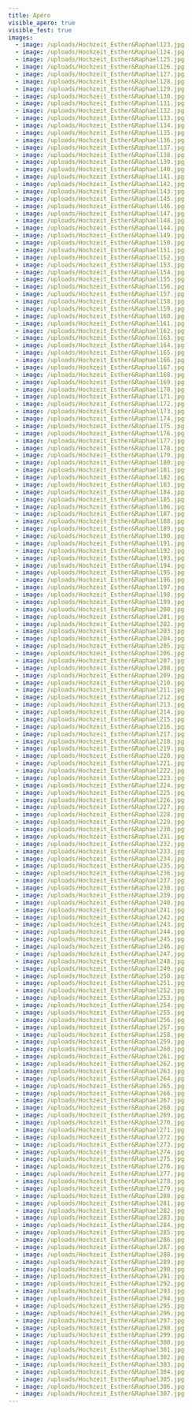 ```yaml
---
title: Apéro
visible_apero: true
visible_fest: true
images:
  - image: /uploads/Hochzeit_Esther&Raphael123.jpg
  - image: /uploads/Hochzeit_Esther&Raphael124.jpg
  - image: /uploads/Hochzeit_Esther&Raphael125.jpg
  - image: /uploads/Hochzeit_Esther&Raphael126.jpg
  - image: /uploads/Hochzeit_Esther&Raphael127.jpg
  - image: /uploads/Hochzeit_Esther&Raphael128.jpg
  - image: /uploads/Hochzeit_Esther&Raphael129.jpg
  - image: /uploads/Hochzeit_Esther&Raphael130.jpg
  - image: /uploads/Hochzeit_Esther&Raphael131.jpg
  - image: /uploads/Hochzeit_Esther&Raphael132.jpg
  - image: /uploads/Hochzeit_Esther&Raphael133.jpg
  - image: /uploads/Hochzeit_Esther&Raphael134.jpg
  - image: /uploads/Hochzeit_Esther&Raphael135.jpg
  - image: /uploads/Hochzeit_Esther&Raphael136.jpg
  - image: /uploads/Hochzeit_Esther&Raphael137.jpg
  - image: /uploads/Hochzeit_Esther&Raphael138.jpg
  - image: /uploads/Hochzeit_Esther&Raphael139.jpg
  - image: /uploads/Hochzeit_Esther&Raphael140.jpg
  - image: /uploads/Hochzeit_Esther&Raphael141.jpg
  - image: /uploads/Hochzeit_Esther&Raphael142.jpg
  - image: /uploads/Hochzeit_Esther&Raphael143.jpg
  - image: /uploads/Hochzeit_Esther&Raphael145.jpg
  - image: /uploads/Hochzeit_Esther&Raphael146.jpg
  - image: /uploads/Hochzeit_Esther&Raphael147.jpg
  - image: /uploads/Hochzeit_Esther&Raphael148.jpg
  - image: /uploads/Hochzeit_Esther&Raphael144.jpg
  - image: /uploads/Hochzeit_Esther&Raphael149.jpg
  - image: /uploads/Hochzeit_Esther&Raphael150.jpg
  - image: /uploads/Hochzeit_Esther&Raphael151.jpg
  - image: /uploads/Hochzeit_Esther&Raphael152.jpg
  - image: /uploads/Hochzeit_Esther&Raphael153.jpg
  - image: /uploads/Hochzeit_Esther&Raphael154.jpg
  - image: /uploads/Hochzeit_Esther&Raphael155.jpg
  - image: /uploads/Hochzeit_Esther&Raphael156.jpg
  - image: /uploads/Hochzeit_Esther&Raphael157.jpg
  - image: /uploads/Hochzeit_Esther&Raphael158.jpg
  - image: /uploads/Hochzeit_Esther&Raphael159.jpg
  - image: /uploads/Hochzeit_Esther&Raphael160.jpg
  - image: /uploads/Hochzeit_Esther&Raphael161.jpg
  - image: /uploads/Hochzeit_Esther&Raphael162.jpg
  - image: /uploads/Hochzeit_Esther&Raphael163.jpg
  - image: /uploads/Hochzeit_Esther&Raphael164.jpg
  - image: /uploads/Hochzeit_Esther&Raphael165.jpg
  - image: /uploads/Hochzeit_Esther&Raphael166.jpg
  - image: /uploads/Hochzeit_Esther&Raphael167.jpg
  - image: /uploads/Hochzeit_Esther&Raphael168.jpg
  - image: /uploads/Hochzeit_Esther&Raphael169.jpg
  - image: /uploads/Hochzeit_Esther&Raphael170.jpg
  - image: /uploads/Hochzeit_Esther&Raphael171.jpg
  - image: /uploads/Hochzeit_Esther&Raphael172.jpg
  - image: /uploads/Hochzeit_Esther&Raphael173.jpg
  - image: /uploads/Hochzeit_Esther&Raphael174.jpg
  - image: /uploads/Hochzeit_Esther&Raphael175.jpg
  - image: /uploads/Hochzeit_Esther&Raphael176.jpg
  - image: /uploads/Hochzeit_Esther&Raphael177.jpg
  - image: /uploads/Hochzeit_Esther&Raphael178.jpg
  - image: /uploads/Hochzeit_Esther&Raphael179.jpg
  - image: /uploads/Hochzeit_Esther&Raphael180.jpg
  - image: /uploads/Hochzeit_Esther&Raphael181.jpg
  - image: /uploads/Hochzeit_Esther&Raphael182.jpg
  - image: /uploads/Hochzeit_Esther&Raphael183.jpg
  - image: /uploads/Hochzeit_Esther&Raphael184.jpg
  - image: /uploads/Hochzeit_Esther&Raphael185.jpg
  - image: /uploads/Hochzeit_Esther&Raphael186.jpg
  - image: /uploads/Hochzeit_Esther&Raphael187.jpg
  - image: /uploads/Hochzeit_Esther&Raphael188.jpg
  - image: /uploads/Hochzeit_Esther&Raphael189.jpg
  - image: /uploads/Hochzeit_Esther&Raphael190.jpg
  - image: /uploads/Hochzeit_Esther&Raphael191.jpg
  - image: /uploads/Hochzeit_Esther&Raphael192.jpg
  - image: /uploads/Hochzeit_Esther&Raphael193.jpg
  - image: /uploads/Hochzeit_Esther&Raphael194.jpg
  - image: /uploads/Hochzeit_Esther&Raphael195.jpg
  - image: /uploads/Hochzeit_Esther&Raphael196.jpg
  - image: /uploads/Hochzeit_Esther&Raphael197.jpg
  - image: /uploads/Hochzeit_Esther&Raphael198.jpg
  - image: /uploads/Hochzeit_Esther&Raphael199.jpg
  - image: /uploads/Hochzeit_Esther&Raphael200.jpg
  - image: /uploads/Hochzeit_Esther&Raphael201.jpg
  - image: /uploads/Hochzeit_Esther&Raphael202.jpg
  - image: /uploads/Hochzeit_Esther&Raphael203.jpg
  - image: /uploads/Hochzeit_Esther&Raphael204.jpg
  - image: /uploads/Hochzeit_Esther&Raphael205.jpg
  - image: /uploads/Hochzeit_Esther&Raphael206.jpg
  - image: /uploads/Hochzeit_Esther&Raphael207.jpg
  - image: /uploads/Hochzeit_Esther&Raphael208.jpg
  - image: /uploads/Hochzeit_Esther&Raphael209.jpg
  - image: /uploads/Hochzeit_Esther&Raphael210.jpg
  - image: /uploads/Hochzeit_Esther&Raphael211.jpg
  - image: /uploads/Hochzeit_Esther&Raphael212.jpg
  - image: /uploads/Hochzeit_Esther&Raphael213.jpg
  - image: /uploads/Hochzeit_Esther&Raphael214.jpg
  - image: /uploads/Hochzeit_Esther&Raphael215.jpg
  - image: /uploads/Hochzeit_Esther&Raphael216.jpg
  - image: /uploads/Hochzeit_Esther&Raphael217.jpg
  - image: /uploads/Hochzeit_Esther&Raphael218.jpg
  - image: /uploads/Hochzeit_Esther&Raphael219.jpg
  - image: /uploads/Hochzeit_Esther&Raphael220.jpg
  - image: /uploads/Hochzeit_Esther&Raphael221.jpg
  - image: /uploads/Hochzeit_Esther&Raphael222.jpg
  - image: /uploads/Hochzeit_Esther&Raphael223.jpg
  - image: /uploads/Hochzeit_Esther&Raphael224.jpg
  - image: /uploads/Hochzeit_Esther&Raphael225.jpg
  - image: /uploads/Hochzeit_Esther&Raphael226.jpg
  - image: /uploads/Hochzeit_Esther&Raphael227.jpg
  - image: /uploads/Hochzeit_Esther&Raphael228.jpg
  - image: /uploads/Hochzeit_Esther&Raphael229.jpg
  - image: /uploads/Hochzeit_Esther&Raphael230.jpg
  - image: /uploads/Hochzeit_Esther&Raphael231.jpg
  - image: /uploads/Hochzeit_Esther&Raphael232.jpg
  - image: /uploads/Hochzeit_Esther&Raphael233.jpg
  - image: /uploads/Hochzeit_Esther&Raphael234.jpg
  - image: /uploads/Hochzeit_Esther&Raphael235.jpg
  - image: /uploads/Hochzeit_Esther&Raphael236.jpg
  - image: /uploads/Hochzeit_Esther&Raphael237.jpg
  - image: /uploads/Hochzeit_Esther&Raphael238.jpg
  - image: /uploads/Hochzeit_Esther&Raphael239.jpg
  - image: /uploads/Hochzeit_Esther&Raphael240.jpg
  - image: /uploads/Hochzeit_Esther&Raphael241.jpg
  - image: /uploads/Hochzeit_Esther&Raphael242.jpg
  - image: /uploads/Hochzeit_Esther&Raphael243.jpg
  - image: /uploads/Hochzeit_Esther&Raphael244.jpg
  - image: /uploads/Hochzeit_Esther&Raphael245.jpg
  - image: /uploads/Hochzeit_Esther&Raphael246.jpg
  - image: /uploads/Hochzeit_Esther&Raphael247.jpg
  - image: /uploads/Hochzeit_Esther&Raphael248.jpg
  - image: /uploads/Hochzeit_Esther&Raphael249.jpg
  - image: /uploads/Hochzeit_Esther&Raphael250.jpg
  - image: /uploads/Hochzeit_Esther&Raphael251.jpg
  - image: /uploads/Hochzeit_Esther&Raphael252.jpg
  - image: /uploads/Hochzeit_Esther&Raphael253.jpg
  - image: /uploads/Hochzeit_Esther&Raphael254.jpg
  - image: /uploads/Hochzeit_Esther&Raphael255.jpg
  - image: /uploads/Hochzeit_Esther&Raphael256.jpg
  - image: /uploads/Hochzeit_Esther&Raphael257.jpg
  - image: /uploads/Hochzeit_Esther&Raphael258.jpg
  - image: /uploads/Hochzeit_Esther&Raphael259.jpg
  - image: /uploads/Hochzeit_Esther&Raphael260.jpg
  - image: /uploads/Hochzeit_Esther&Raphael261.jpg
  - image: /uploads/Hochzeit_Esther&Raphael262.jpg
  - image: /uploads/Hochzeit_Esther&Raphael263.jpg
  - image: /uploads/Hochzeit_Esther&Raphael264.jpg
  - image: /uploads/Hochzeit_Esther&Raphael265.jpg
  - image: /uploads/Hochzeit_Esther&Raphael266.jpg
  - image: /uploads/Hochzeit_Esther&Raphael267.jpg
  - image: /uploads/Hochzeit_Esther&Raphael268.jpg
  - image: /uploads/Hochzeit_Esther&Raphael269.jpg
  - image: /uploads/Hochzeit_Esther&Raphael270.jpg
  - image: /uploads/Hochzeit_Esther&Raphael271.jpg
  - image: /uploads/Hochzeit_Esther&Raphael272.jpg
  - image: /uploads/Hochzeit_Esther&Raphael273.jpg
  - image: /uploads/Hochzeit_Esther&Raphael274.jpg
  - image: /uploads/Hochzeit_Esther&Raphael275.jpg
  - image: /uploads/Hochzeit_Esther&Raphael276.jpg
  - image: /uploads/Hochzeit_Esther&Raphael277.jpg
  - image: /uploads/Hochzeit_Esther&Raphael278.jpg
  - image: /uploads/Hochzeit_Esther&Raphael279.jpg
  - image: /uploads/Hochzeit_Esther&Raphael280.jpg
  - image: /uploads/Hochzeit_Esther&Raphael281.jpg
  - image: /uploads/Hochzeit_Esther&Raphael282.jpg
  - image: /uploads/Hochzeit_Esther&Raphael283.jpg
  - image: /uploads/Hochzeit_Esther&Raphael284.jpg
  - image: /uploads/Hochzeit_Esther&Raphael285.jpg
  - image: /uploads/Hochzeit_Esther&Raphael286.jpg
  - image: /uploads/Hochzeit_Esther&Raphael287.jpg
  - image: /uploads/Hochzeit_Esther&Raphael288.jpg
  - image: /uploads/Hochzeit_Esther&Raphael289.jpg
  - image: /uploads/Hochzeit_Esther&Raphael290.jpg
  - image: /uploads/Hochzeit_Esther&Raphael291.jpg
  - image: /uploads/Hochzeit_Esther&Raphael292.jpg
  - image: /uploads/Hochzeit_Esther&Raphael293.jpg
  - image: /uploads/Hochzeit_Esther&Raphael294.jpg
  - image: /uploads/Hochzeit_Esther&Raphael295.jpg
  - image: /uploads/Hochzeit_Esther&Raphael296.jpg
  - image: /uploads/Hochzeit_Esther&Raphael297.jpg
  - image: /uploads/Hochzeit_Esther&Raphael298.jpg
  - image: /uploads/Hochzeit_Esther&Raphael299.jpg
  - image: /uploads/Hochzeit_Esther&Raphael300.jpg
  - image: /uploads/Hochzeit_Esther&Raphael301.jpg
  - image: /uploads/Hochzeit_Esther&Raphael302.jpg
  - image: /uploads/Hochzeit_Esther&Raphael303.jpg
  - image: /uploads/Hochzeit_Esther&Raphael304.jpg
  - image: /uploads/Hochzeit_Esther&Raphael305.jpg
  - image: /uploads/Hochzeit_Esther&Raphael306.jpg
  - image: /uploads/Hochzeit_Esther&Raphael307.jpg
---
```


